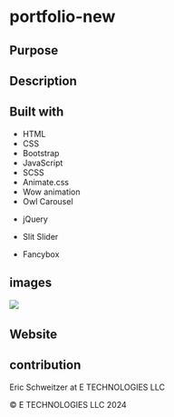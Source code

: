 # portfolio-new

## Purpose



## Description



## Built with

* HTML
* CSS
* Bootstrap
* JavaScript
* SCSS
* Animate.css
* Wow animation
* Owl Carousel

<!-- not sure these are used/ havent checked yet -->
* jQuery

* Slit Slider
* Fancybox 



## images

![](/img)
![]()
![]()
![]()
![]()


## Website
  

## contribution
Eric Schweitzer at E TECHNOLOGIES LLC

&copy; E TECHNOLOGIES LLC 2024


<!-- NOTES -->

<!-- NEED TO DO -->
<!--  might not need all the pages  -->
<!--  use all my pics, make sure that is known on the site -->
<!--  scss....... study-->
<!--  read lecense txt... im not selling it so it should be fine and im going to change all of it $19 to delete bottom created by link in html -->


<!--  double header is coo..change all colors. this isnt me -->
<!--  home, services, and pages,  just shows parts of home page-->
<!--  contact andd appointment just shows form and map-->
<!--  not sure if I will use terms and privacy-->
<!--  404 error page is nice -->
<!--  need web dev images-->
<!--  look into counterup, easing, tempusdominus, and waypoint all in lib folder-->

<!--  DONT THINK i need the team page maybe use it for something else-->
<!--  loading page has spinning cirlce with icon in it, change to etech logo -->
<!--  hover is still that bad brown color-->
<!--  -->

<!-- SECTIONS -->
<!--  services section could be used for technologies-->
<!--  use scrolling top for services -->
<!--  our projects sections will be link to my projects-->
<!--  not sure if i need team members section... what will i change it to?-->

<!-- THINGS DONE AND NEED TO REMEMBER -->
<!-- old color B78D65 changing to #7091E6 in bootstrap.min.css  -->
<!-- changed root colors in scc and added secondary color -->
